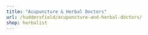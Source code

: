```yaml
---
title: "Acupuncture & Herbal Doctors"
url: /huddersfield/acupuncture-and-herbal-doctors/
shop: herbalist
---
```

